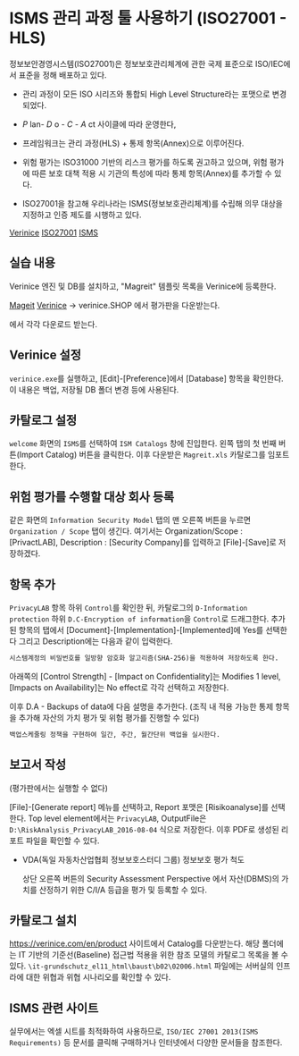 # ISMS 관리 과정 툴 사용하기 (ISO27001 - HLS)

정보보안경영시스템(ISO27001)은 정보보호관리체계에 관한 국제 표준으로 ISO/IEC에서 표준을 정해 배포하고 있다.

* 관리 과정이 모든 ISO 시리즈와 통합되 High Level Structure라는 포맷으로 변경되었다.

* _P_ lan- _D_ o - _C_ - _A_ ct 사이클에 따라 운영한다,

* 프레임워크는 관리 과정(HLS) + 통제 항목(Annex)으로 이루어진다.

* 위험 평가는 ISO31000 기반의 리스크 평가를 하도록 권고하고 있으며, 위험 평가에 따른 보호 대책 적용 시 기관의 특성에 따라 통제 항목(Annex)를 추가할 수 있다.

* ISO27001을 참고해 우리나라는 ISMS(정보보호관리체계)를 수립해 의무 대상을 지정하고 인증 제도를 시행하고 있다.

[Verinice](https://verinice.com/en/product)
[ISO27001](http://www.iso.org/iso/iso27001)
[ISMS](http://isms.kisa.or.kr)

## 실습 내용
Verinice 엔진 및 DB를 설치하고, "Magreit" 템플릿 목록을 Verinice에 등록한다.

[Mageit](https://sourceforge.net/projects/mageritcc)
[Verinice](https://verinice.com/en/product) -> verinice.SHOP 에서 평가판을 다운받는다.

에서 각각 다운로드 받는다.

## Verinice 설정

`verinice.exe`를 실행하고, [Edit]-[Preference]에서 [Database] 항목을 확인한다. 이 내용은 백업, 저장될 DB 폴더 변경 등에 사용된다.

## 카탈로그 설정

`welcome` 화면의 `ISMS`를 선택하여 `ISM Catalogs` 창에 진입한다. 왼쪽 탭의 첫 번째 버튼(Import Catalog) 버튼을 클릭한다. 이후 다운받은 `Magreit.xls` 카탈로그를 임포트한다.

## 위험 평가를 수행할 대상 회사 등록

같은 화면의 `Information Security Model` 탭의 맨 오른쪽 버튼을 누르면 `Organization / Scope` 탭이 생긴다.
여기서는 Organization/Scope : [PrivactLAB], Description : [Security Company]를 입력하고 [File]-[Save]로 저장하겠다.

## 항목 추가

`PrivacyLAB` 항목 하위 `Control`를 확인한 뒤, 카탈로그의 `D-Information protection` 하위 `D.C-Encryption of information`을 `Control`로 드래그한다.
추가된 항목의 탭에서 [Document]-[Implementation]-[Implemented]에 Yes를 선택한다
그리고 Description에는 다음과 같이 입력한다.

```txt
시스템계정의 비밀번호를 일방향 암호화 알고리즘(SHA-256)을 적용하여 저장하도록 한다.
```

아래쪽의 [Control Strength] - [Impact on Confidentiality]는 Modifies 1 level, [Impacts on Availability]는 No effect로 각각 선택하고 저장한다.

이후 D.A - Backups of data에 다음 설명을 추가한다. (조직 내 적용 가능한 통제 항목을 추가해 자산의 가치 평가 및 위험 평가를 진행할 수 있다)

```txt
백업스케줄링 정책을 구현하여 일간, 주간, 월간단위 백업을 실시한다.
```

## 보고서 작성

(평가판에서는 실행할 수 없다)

[File]-[Generate report] 메뉴를 선택하고, Report 포맷은 [Risikoanalyse]를 선택한다.
Top level element에서는 `PrivacyLAB`, OutputFile은 `D:\RiskAnalysis_PrivacyLAB_2016-08-04` 식으로 저장한다.
이후 PDF로 생성된 리포트 파일을 확인할 수 있다.

* VDA(독일 자동차산업협회 정보보호스터디 그룹) 정보보호 평가 척도

  상단 오른쪽 버튼의 Security Assessment Perspective 에서 자산(DBMS)의 가치를 산정하기 위한 C/I/A 등급을 평가 및 등록할 수 있다.

## 카탈로그 설치

https://verinice.com/en/product 사이트에서 Catalog를 다운받는다.
해당 폴더에는 IT 기반의 기준선(Baseline) 접근법 적용을 위한 참조 모델의 카탈로그 목록을 볼 수 있다.
`\it-grundschutz_el11_html\baust\b02\02006.html` 파일에는 서버실의 인프라에 대한 위협과 위협 시나리오를 확인할 수 있다.

## ISMS 관련 사이트

실무에서는 엑셀 시트를 최적화하여 사용하므로, `ISO/IEC 27001 2013(ISMS Requirements)` 등 문서를 클릭해 구매하거나 인터넷에서 다양한 문서들을 참조한다.

